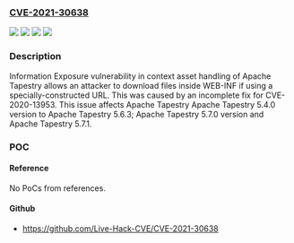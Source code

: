 ### [CVE-2021-30638](https://cve.mitre.org/cgi-bin/cvename.cgi?name=CVE-2021-30638)
![](https://img.shields.io/static/v1?label=Product&message=Apache%20Tapestry&color=blue)
![](https://img.shields.io/static/v1?label=Version&message=Apache%20Tapestry%20%20&color=brightgreen)
![](https://img.shields.io/static/v1?label=Version&message=Apache%20Tapestry%20&color=brightgreen)
![](https://img.shields.io/static/v1?label=Vulnerability&message=CWE-200%20Information%20Exposure&color=brightgreen)

### Description

Information Exposure vulnerability in context asset handling of Apache Tapestry allows an attacker to download files inside WEB-INF if using a specially-constructed URL. This was caused by an incomplete fix for CVE-2020-13953. This issue affects Apache Tapestry Apache Tapestry 5.4.0 version to Apache Tapestry 5.6.3; Apache Tapestry 5.7.0 version and Apache Tapestry 5.7.1.

### POC

#### Reference
No PoCs from references.

#### Github
- https://github.com/Live-Hack-CVE/CVE-2021-30638

